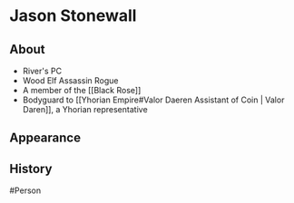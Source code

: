# Jason Stonewall
## About
- River's PC
- Wood Elf Assassin Rogue
- A member of the [[Black Rose]]
- Bodyguard to [[Yhorian Empire#Valor Daeren Assistant of Coin | Valor Daren]], a Yhorian representative

## Appearance


## History


#Person 